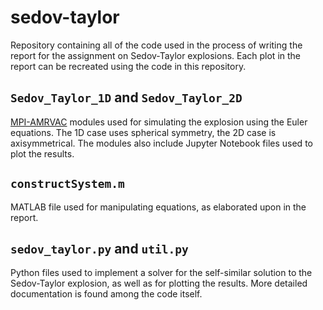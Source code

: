 # sedov-taylor

Repository containing all of the code used in the process of writing the report for the assignment on Sedov-Taylor explosions. Each plot in the report can be recreated using the code in this repository.

## `Sedov_Taylor_1D` and `Sedov_Taylor_2D`

[MPI-AMRVAC](http://amrvac.org/) modules used for simulating the explosion using the Euler equations. The 1D case uses spherical symmetry, the 2D case is axisymmetrical. The modules also include Jupyter Notebook files used to plot the results.

## `constructSystem.m`

MATLAB file used for manipulating equations, as elaborated upon in the report.

## `sedov_taylor.py` and `util.py`

Python files used to implement a solver for the self-similar solution to the Sedov-Taylor explosion, as well as for plotting the results. More detailed documentation is found among the code itself.

